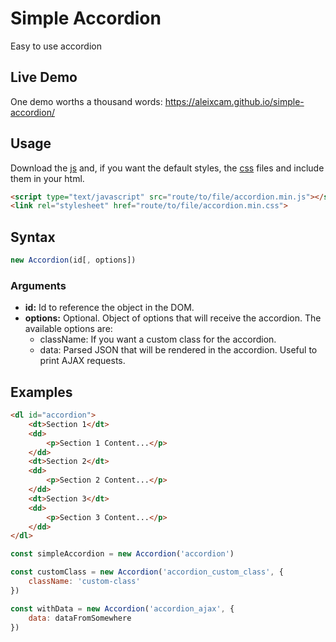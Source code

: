 # Simple Accordion

Easy to use accordion

## Live Demo

One demo worths a thousand words:
https://aleixcam.github.io/simple-accordion/

## Usage

Download the [js](https://raw.githubusercontent.com/aleixcam/simple-accordion/master/build/accordion.min.js) and, if you want the default styles, the [css](https://raw.githubusercontent.com/aleixcam/simple-accordion/master/build/accordion.min.css) files and include them in your html.

```html
<script type="text/javascript" src="route/to/file/accordion.min.js"></script>
<link rel="stylesheet" href="route/to/file/accordion.min.css">
```

## Syntax

```javascript
new Accordion(id[, options])
```

### Arguments

* **id:** Id to reference the object in the DOM.
* **options:** Optional. Object of options that will receive the accordion. The available options are:
    * className: If you want a custom class for the accordion.
    * data: Parsed JSON that will be rendered in the accordion. Useful to print AJAX requests.

## Examples

```html
<dl id="accordion">
    <dt>Section 1</dt>
    <dd>
        <p>Section 1 Content...</p>
    </dd>
    <dt>Section 2</dt>
    <dd>
        <p>Section 2 Content...</p>
    </dd>
    <dt>Section 3</dt>
    <dd>
        <p>Section 3 Content...</p>
    </dd>
</dl>
```

```javascript
const simpleAccordion = new Accordion('accordion')

const customClass = new Accordion('accordion_custom_class', {
    className: 'custom-class'
})

const withData = new Accordion('accordion_ajax', {
    data: dataFromSomewhere
})
```
